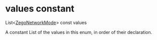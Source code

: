 


# values constant







List&lt;[ZegoNetworkMode](../../zego_uikit_prebuilt_live_audio_room/ZegoNetworkMode.md)> const values
  




<p>A constant List of the values in this enum, in order of their declaration.</p>










